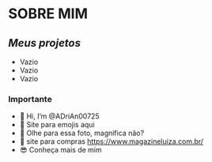# **SOBRE MIM**
## *Meus projetos*
- Vazio
- Vazio
- Vazio
### **Importante**
- 👋 Hi, I’m @ADriAn00725
- 👀 Site para emojis aqui 
- 🌱 Olhe para essa foto, magnifica não? 
-  &#129302; site para compras https://www.magazineluiza.com.br/
- &#128526; Conheça mais de mim 

<!---
ADriAn00725/ADriAn00725 is a ✨ special ✨ repository because its `README.md` (this file) appears on your GitHub profile.
You can click the Preview link to take a look at your changes.
--->
